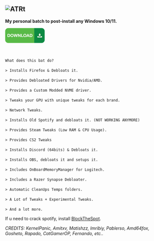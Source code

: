 ![ATRt](https://github.com/gzmatte/ATR/assets/117684932/5a4d459b-dfe5-4d73-b08b-2c4e0befd585)
-----------
**My personal batch to post-install any Windows 10/11.**

[<img src="https://github.com/gzmatte/trash/blob/main/48wx.png">](https://github.com/gzmatte/ATR/releases/download/1/ATR.bat)

</br> 

```
What does this bat do?

> Installs Firefox & Debloats it.

> Provides Debloated Drivers for Nvidia/AMD.

> Provides a Custom Modded NVME driver.

> Tweaks your GPU with unique tweaks for each brand.

> Network Tweaks.

> Installs Old Spotify and debloats it. (NOT WORKING ANYMORE)

> Provides Steam Tweaks (Low RAM & CPU Usage).

> Provides CS2 Tweaks

> Installs Discord (64bits) & Debloats it.

> Installs OBS, debloats it and setups it.

> Includes OnBoardMemoryManager for Logitech.

> Includes a Razer Synapse Debloater.

> Automatic CleanUps Temps folders.

> A Lot of Tweaks + Experimental Tweaks.

> And a lot more.

```

If u need to crack spotify, install [BlockTheSpot](https://github.com/mrpond/BlockTheSpot).

_CREDITS: KernelPanic, Amitxv, Matishzz, Imribiy, Pablerso, Amd64fox, Gosheto, Rapado, CatGamerOP, Fernando, etc.._ 
